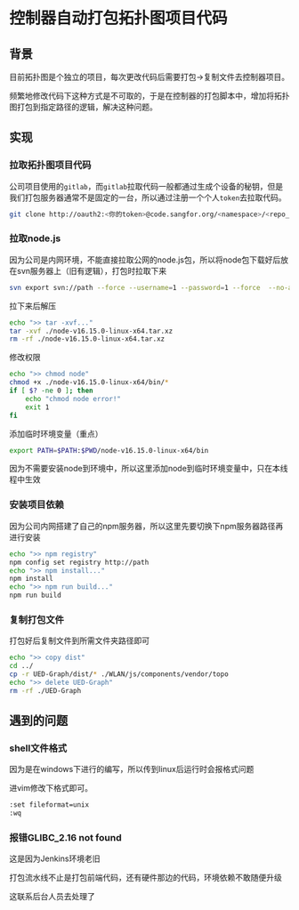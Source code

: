 # 控制器自动打包拓扑图项目代码

## 背景

目前拓扑图是个独立的项目，每次更改代码后需要打包->复制文件去控制器项目。

频繁地修改代码下这种方式是不可取的，于是在控制器的打包脚本中，增加将拓扑图打包到指定路径的逻辑，解决这种问题。



## 实现



### 拉取拓扑图项目代码

公司项目使用的`gitlab`，而`gitlab`拉取代码一般都通过生成个设备的秘钥，但是我们打包服务器通常不是固定的一台，所以通过注册一个个人`token`去拉取代码。

```bash
git clone http://oauth2:<你的token>@code.sangfor.org/<namespace>/<repo_name>.git
```



### 拉取node.js

因为公司是内网环境，不能直接拉取公网的node.js包，所以将node包下载好后放在svn服务器上（旧有逻辑），打包时拉取下来

```bash
svn export svn://path --force --username=1 --password=1 --force  --no-auth-cache
```



拉下来后解压

```bash
echo ">> tar -xvf..."
tar -xvf ./node-v16.15.0-linux-x64.tar.xz
rm -rf ./node-v16.15.0-linux-x64.tar.xz
```



修改权限

```bash
echo ">> chmod node"
chmod +x ./node-v16.15.0-linux-x64/bin/*
if [ $? -ne 0 ]; then
    echo "chmod node error!"
    exit 1
fi
```



添加临时环境变量（重点）

```bash
export PATH=$PATH:$PWD/node-v16.15.0-linux-x64/bin
```

因为不需要安装node到环境中，所以这里添加node到临时环境变量中，只在本线程中生效



### 安装项目依赖

因为公司内网搭建了自己的npm服务器，所以这里先要切换下npm服务器路径再进行安装

```bash
echo ">> npm registry"
npm config set registry http://path
echo ">> npm install..."
npm install
echo ">> npm run build..."
npm run build
```



### 复制打包文件

打包好后复制文件到所需文件夹路径即可

```bash
echo ">> copy dist"
cd ../
cp -r UED-Graph/dist/* ./WLAN/js/components/vendor/topo
echo ">> delete UED-Graph"
rm -rf ./UED-Graph
```







## 遇到的问题



### shell文件格式

因为是在windows下进行的编写，所以传到linux后运行时会报格式问题

进vim修改下格式即可。

```sh
:set fileformat=unix
:wq
```



### 报错GLIBC_2.16 not found

这是因为Jenkins环境老旧

打包流水线不止是打包前端代码，还有硬件那边的代码，环境依赖不敢随便升级

这联系后台人员去处理了